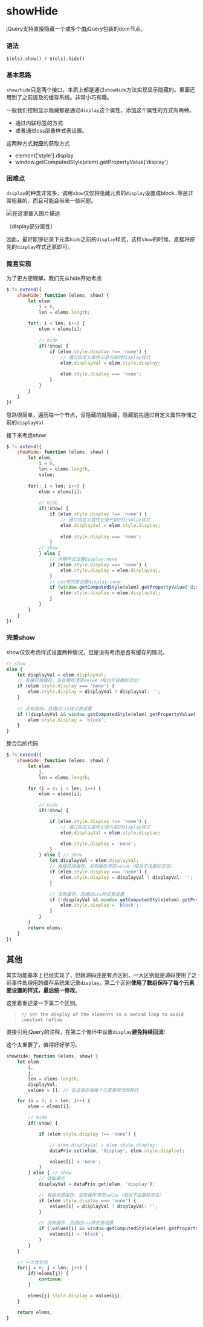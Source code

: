 # showHide

jQuery支持直接隐藏一个或多个由jQuery包装的dom节点。

### 语法

`$(els).show() / $(els).hide()`



### 基本思路

`show/hide`只是两个接口，本质上都是通过`showHide`方法实现显示隐藏的。里面还用到了之前提及的缓存系统。非常小巧有趣。

一般我们控制显示隐藏都是通过`display`这个属性，添加这个属性的方式有两种。

- 通过内联标签的方式<div style="display:none">
- 或者通过css层叠样式表设置。

这两种方式**对应**的获取方式

- element\['style'\].display
- window.getComputedStyle(elem).getPropertyValue('display')



### 困难点

`dsiplay`的种类非常多，调用`show`仅仅将隐藏元素的`display`设置成block..等是非常粗暴的，而且可能会带来一些问题。

![在这里插入图片描述](https://img-blog.csdnimg.cn/20200819082224420.png?x-oss-process=image/watermark,type_ZmFuZ3poZW5naGVpdGk,shadow_10,text_aHR0cHM6Ly9ibG9nLmNzZG4ubmV0L1pIZ29nb2dvaGE=,size_16,color_FFFFFF,t_70#pic_center)

（display部分属性）

因此，最好能够记录下元素`hide`之前的`display`样式，这样`show`的时候，直接将原先的`display`样式还原即可。



### 简易实现

为了更方便理解，我们先从hide开始考虑

```js
$.fn.extend({
    showHide: function (elems, show) {
        let elem,
            i = 0,
            len = elems.length;
        
        for(; i < len; i++) {
            elem = elems[i];
            
            // hide
            if(!show) {
                if (elem.style.display !== 'none') {
                    // 通过自定义属性记录先前的display样式
                    elem.displayVal = elem.style.display;
                    
                    elem.style.display === 'none';
                }
            }
        }
    }
})
```

思路很简单，遍历每一个节点，没隐藏的就隐藏，隐藏前先通过自定义属性存储之前的`displayVal`

接下来考虑show

```js
$.fn.extend({
    showHide: function (elems, show) {
        let elem,
            i = 0,
            len = elems.length,
            value;
        
        for(; i < len; i++) {
            elem = elems[i];
            
            // hide
            if(!show) {
                if (elem.style.display !== 'none') {
                    // 通过自定义属性记录先前的display样式
                    elem.displayVal = elem.style.display;
                    
                    elem.style.display === 'none';
                }
            // show
            } else {
                // 内联样式设置display:none
                if (elem.style.display === 'none') {
                    elem.style.display = elem.displayVal;
                }
                // css样式表设置display:none
                if (window.getComputedStyle(elem).getPropertyValue('display') === 'none') {
                    elem.style.display = elem.displayVal;
                }
            }
        }
    }
})
```



### 完善show

show仅仅考虑样式设置两种情况，但是没有考虑是否有缓存的情况。

```js
// show
else {
    let displayVal = elem.displayVal;
    // 有缓存用缓存，没有缓存清空value（相当于设置标志位）
    if (elem.style.display === 'none') {
        elem.style.display = displayVal ? displayVal: '';
    }
    
    // 没有缓存，且通过css样式表设置
    if (!displayVal && window.getComputedStyle(elem).getPropertyValue('display') === 'none') {
        elem.style.display = 'block';
    }
}
```

整合后的代码

```js
$.fn.extend({
    showHide: function (elems, show) {
        let elem,
            i,
            len = elems.length;

        for (i = 0; i < len; i++) {
            elem = elems[i];

            // hide
            if(!show) {

                if (elem.style.display !== 'none') {
                    // 通过自定义属性记录先前的display样式
                    elem.displayVal = elem.style.display;

                    elem.style.display = 'none';
                }
            } else { // show
                let displayVal = elem.displayVal;
                // 有缓存用缓存，没有缓存清空value（相当于设置标志位）
                if (elem.style.display === 'none') {
                    elem.style.display = displayVal ? displayVal: '';
                }

                // 没有缓存，且通过css样式表设置
                if (!displayVal && window.getComputedStyle(elem).getPropertyValue('display') === 'none') {
                    elem.style.display = 'block';
                }
            }
        }
        return elems;
    }   
})
```



## 其他

其实功能基本上已经实现了，但跟源码还是有点区别，一大区别就是源码使用了之前事件处理用的缓存系统来记录`display`。第二个区别**使用了数组保存了每个元素要设置的样式，最后统一修改**。

这里着重记录一下第二个区别。

> ```
> // Set the display of the elements in a second loop to avoid constant reflow
> ```

直接引用jQuery的注释，在第二个循环中设置`display`**避免持续回流**!

这个太重要了，值得好好学习。

```js
showHide: function (elems, show) {
    let elem,
        i,
        j,
        len = elems.length,
        displayVal,
        values = []; // 在这里存储每个元素要修改的样式

    for (i = 0; i < len; i++) {
        elem = elems[i];

        // hide
        if(!show) {

            if (elem.style.display !== 'none') {

                // elem.displayVal = elem.style.display;
                dataPriv.set(elem, 'display', elem.style.display);

                values[i] = 'none';
            }
        } else { // show
            // 读取缓存
            displayVal = dataPriv.get(elem, 'display');

            // 有缓存用缓存，没有缓存清空value（相当于设置标志位）
            if (elem.style.display === 'none') {
                values[i] = displayVal ? displayVal: '';
            }

            // 没有缓存，且通过css样式表设置
            if (!values[i] && window.getComputedStyle(elem).getPropertyValue('display') === 'none') {
                values[i] = 'block';
            }
        }
    }
    
    // 一次性写完
    for(j = 0; j < len; j++) {
        if(!elems[j]) {
            continue;
        }

        elems[j].style.display = values[j];
    }

    return elems;
}
```

